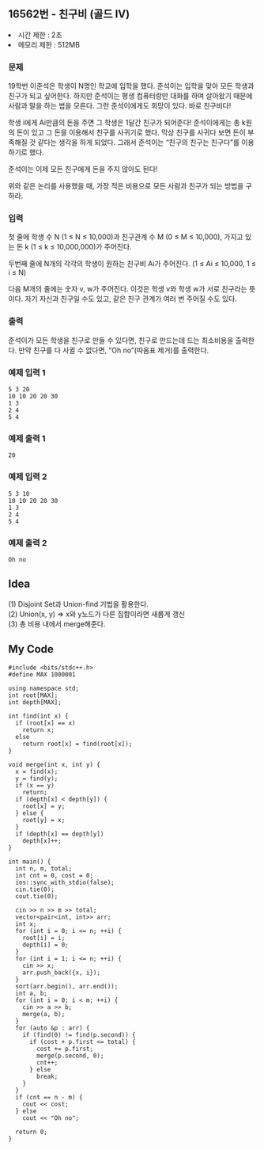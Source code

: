## 16562번 - 친구비 (골드 IV)

<li>시간 제한 : 2초</li>
<li>메모리 제한 : 512MB</li>

### 문제
19학번 이준석은 학생이 N명인 학교에 입학을 했다. 준석이는 입학을 맞아 모든 학생과 친구가 되고 싶어한다. 하지만 준석이는 평생 컴퓨터랑만 대화를 하며 살아왔기 때문에 사람과 말을 하는 법을 모른다. 그런 준석이에게도 희망이 있다. 바로 친구비다!<br>

학생 i에게 Ai만큼의 돈을 주면 그 학생은 1달간 친구가 되어준다! 준석이에게는 총 k원의 돈이 있고 그 돈을 이용해서 친구를 사귀기로 했다. 막상 친구를 사귀다 보면 돈이 부족해질 것 같다는 생각을 하게 되었다. 그래서 준석이는 “친구의 친구는 친구다”를 이용하기로 했다.<br>

준석이는 이제 모든 친구에게 돈을 주지 않아도 된다!<br>

위와 같은 논리를 사용했을 때, 가장 적은 비용으로 모든 사람과 친구가 되는 방법을 구하라.<br>

### 입력
첫 줄에 학생 수 N (1 ≤ N ≤ 10,000)과 친구관계 수 M (0 ≤ M ≤ 10,000), 가지고 있는 돈 k (1 ≤ k ≤ 10,000,000)가 주어진다.<br>

두번째 줄에 N개의 각각의 학생이 원하는 친구비 Ai가 주어진다. (1 ≤ Ai ≤ 10,000, 1 ≤ i ≤ N)<br>

다음 M개의 줄에는 숫자 v, w가 주어진다. 이것은 학생 v와 학생 w가 서로 친구라는 뜻이다. 자기 자신과 친구일 수도 있고, 같은 친구 관계가 여러 번 주어질 수도 있다.<br>

### 출력
준석이가 모든 학생을 친구로 만들 수 있다면, 친구로 만드는데 드는 최소비용을 출력한다. 만약 친구를 다 사귈 수 없다면, “Oh no”(따옴표 제거)를 출력한다.<br>

 
### 예제 입력 1
```
5 3 20
10 10 20 20 30
1 3
2 4
5 4
```
### 예제 출력 1
```
20
```

### 예제 입력 2
```
5 3 10
10 10 20 20 30
1 3
2 4
5 4
```
### 예제 출력 2
```
Oh no
```


## Idea
(1) Disjoint Set과 Union-find 기법을 활용한다.<br>
(2) Union(x, y) => x와 y노드가 다른 집합이라면 새롭게 갱신<br>
(3) 총 비용 내에서 merge해준다.<br>

## My Code
```
#include <bits/stdc++.h>
#define MAX 1000001

using namespace std;
int root[MAX];
int depth[MAX];

int find(int x) {
  if (root[x] == x)
    return x;
  else
    return root[x] = find(root[x]);
}

void merge(int x, int y) {
  x = find(x);
  y = find(y);
  if (x == y)
    return;
  if (depth[x] < depth[y]) {
    root[x] = y;
  } else {
    root[y] = x;
  }
  if (depth[x] == depth[y])
    depth[x]++;
}

int main() {
  int n, m, total;
  int cnt = 0, cost = 0;
  ios::sync_with_stdio(false);
  cin.tie(0);
  cout.tie(0);

  cin >> n >> m >> total;
  vector<pair<int, int>> arr;
  int x;
  for (int i = 0; i <= n; ++i) {
    root[i] = i;
    depth[i] = 0;
  }
  for (int i = 1; i <= n; ++i) {
    cin >> x;
    arr.push_back({x, i});
  }
  sort(arr.begin(), arr.end());
  int a, b;
  for (int i = 0; i < m; ++i) {
    cin >> a >> b;
    merge(a, b);
  }
  for (auto &p : arr) {
    if (find(0) != find(p.second)) {
      if (cost + p.first <= total) {
        cost += p.first;
        merge(p.second, 0);
        cnt++;
      } else
        break;
    }
  }
  if (cnt == n - m) {
    cout << cost;
  } else
    cout << "Oh no";

  return 0;
}
```
